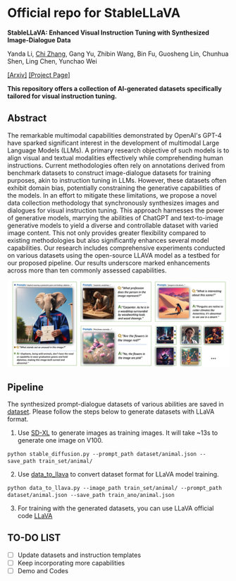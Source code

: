 # Official repo for StableLLaVA
**StableLLaVA: Enhanced Visual Instruction Tuning with Synthesized Image-Dialogue Data**

Yanda Li, [Chi Zhang](https://icoz69.github.io/), Gang Yu, Zhibin Wang, Bin Fu, Guosheng Lin, Chunhua Shen, Ling Chen, Yunchao Wei

[[Arxiv]](https://arxiv.org/abs/2308.10253v1) 
[[Project Page]](https://icoz69.github.io/stablellava-official/)


**This repository offers a collection of AI-generated datasets specifically tailored for visual instruction tuning.**

## Abstract

 The remarkable multimodal capabilities demonstrated by OpenAI's GPT-4 have sparked significant interest in the development of multimodal Large Language Models (LLMs). A primary research objective of such models is to  align visual and textual modalities effectively while comprehending human instructions.
 Current methodologies often rely on annotations derived from benchmark datasets to construct image-dialogue datasets for training purposes, akin to instruction tuning in LLMs. However,  these datasets often exhibit domain bias, potentially   constraining the generative capabilities of the models. In an effort to mitigate these limitations, we propose a novel data collection methodology that synchronously synthesizes images and dialogues for visual instruction tuning. This approach harnesses the power of generative models, marrying the abilities of ChatGPT and text-to-image generative models to yield a diverse and controllable dataset with varied image content. This not only provides greater flexibility compared to existing methodologies but also significantly enhances several model capabilities. Our research includes comprehensive experiments conducted on various  datasets using the open-source LLAVA model as a testbed for our proposed pipeline. Our results underscore marked enhancements across more than ten commonly assessed capabilities.

<img src='teaser.png'>

## Pipeline 
The synthesized prompt-dialogue datasets of various abilities are saved in [dataset](https://github.com/crystraldo/StableLLAVA/tree/main/dataset). Please follow the steps below to generate datasets with LLaVA format.

1. Use [SD-XL](https://github.com/crystraldo/StableLLAVA/blob/main/stable_diffusion.py) to generate images as training images. It will take ~13s to generate one image on V100.
```
python stable_diffusion.py --prompt_path dataset/animal.json --save_path train_set/animal/
```

2. Use [data_to_llava](https://github.com/crystraldo/StableLLAVA/blob/main/data_to_llava.py) to convert dataset format for LLaVA model training.
```
python data_to_llava.py --image_path train_set/animal/ --prompt_path dataset/animal.json --save_path train_ano/animal.json
```

3. For training with the generated datasets, you can use LLaVA official code [LLaVA](https://github.com/haotian-liu/LLaVA)


 ## TO-DO LIST
- [ ] Update datasets and instruction templates
- [ ] Keep incorporating more capabilities
- [ ] Demo and Codes
